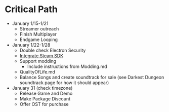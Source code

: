 # Critical Path
- January 1/15-1/21
    - Streamer outreach
    - Finish Multiplayer
    - Endgame Looping
- January 1/22-1/28
    - Double check Electron Security
    - [Integrate Steam SDK](https://github.com/ceifa/steamworks.js)
    - Support modding
        - Include instructions from Modding.md
    - QualityOfLife.md
    - Balance Songs and create soundtrack for sale (see Darkest Dungeon soundtrack page for how it should appear)
- January 31 (check timezone)
    - Release Game and Demo
    - Make Package Discount
    - Offer OST for purchase

